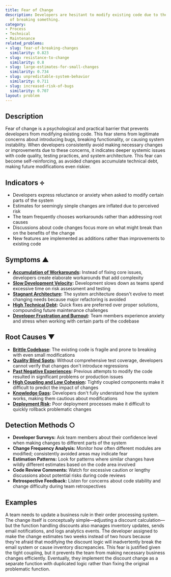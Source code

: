 ```yaml
---
title: Fear of Change
description: Developers are hesitant to modify existing code due to the high risk
  of breaking something.
category:
- Process
- Technical
- Maintenance
related_problems:
- slug: fear-of-breaking-changes
  similarity: 0.823
- slug: resistance-to-change
  similarity: 0.8
- slug: large-estimates-for-small-changes
  similarity: 0.734
- slug: unpredictable-system-behavior
  similarity: 0.711
- slug: increased-risk-of-bugs
  similarity: 0.707
layout: problem
---
```


## Description

Fear of change is a psychological and practical barrier that prevents developers from modifying existing code. This fear stems from legitimate concerns about introducing bugs, breaking functionality, or causing system instability. When developers consistently avoid making necessary changes or improvements due to these concerns, it indicates deeper systemic issues with code quality, testing practices, and system architecture. This fear can become self-reinforcing, as avoided changes accumulate technical debt, making future modifications even riskier.

## Indicators ⟡
- Developers express reluctance or anxiety when asked to modify certain parts of the system
- Estimates for seemingly simple changes are inflated due to perceived risk
- The team frequently chooses workarounds rather than addressing root causes
- Discussions about code changes focus more on what might break than on the benefits of the change
- New features are implemented as additions rather than improvements to existing code

## Symptoms ▲
- **[Accumulation of Workarounds](accumulation-of-workarounds.md):** Instead of fixing core issues, developers create elaborate workarounds that add complexity
- **[Slow Development Velocity](slow-development-velocity.md):** Development slows down as teams spend excessive time on risk assessment and testing
- **[Stagnant Architecture](stagnant-architecture.md):** The system architecture doesn't evolve to meet changing needs because major refactoring is avoided
- **[High Technical Debt](high-technical-debt.md):** Quick fixes are preferred over proper solutions, compounding future maintenance challenges
- **[Developer Frustration and Burnout](developer-frustration-and-burnout.md):** Team members experience anxiety and stress when working with certain parts of the codebase

## Root Causes ▼
- **[Brittle Codebase](brittle-codebase.md):** The existing code is fragile and prone to breaking with even small modifications
- **[Quality Blind Spots](quality-blind-spots.md):** Without comprehensive test coverage, developers cannot verify that changes don't introduce regressions
- **[Past Negative Experiences](past-negative-experiences.md):** Previous attempts to modify the code resulted in significant problems or production issues
- **[High Coupling and Low Cohesion](high-coupling-low-cohesion.md):** Tightly coupled components make it difficult to predict the impact of changes
- **[Knowledge Gaps](knowledge-gaps.md):** Developers don't fully understand how the system works, making them cautious about modifications
- **[Deployment Risk](deployment-risk.md):** Poor deployment processes make it difficult to quickly rollback problematic changes

## Detection Methods ○
- **Developer Surveys:** Ask team members about their confidence level when making changes to different parts of the system
- **Change Frequency Analysis:** Monitor how often different modules are modified; consistently avoided areas may indicate fear
- **Estimation Patterns:** Look for patterns where similar changes have wildly different estimates based on the code area involved
- **Code Review Comments:** Watch for excessive caution or lengthy discussions about potential risks during code reviews
- **Retrospective Feedback:** Listen for concerns about code stability and change difficulty during team retrospectives

## Examples

A team needs to update a business rule in their order processing system. The change itself is conceptually simple—adjusting a discount calculation—but the function handling discounts also manages inventory updates, sends email notifications, and logs analytics events. The developer assigned to make the change estimates two weeks instead of two hours because they're afraid that modifying the discount logic will inadvertently break the email system or cause inventory discrepancies. This fear is justified given the tight coupling, but it prevents the team from making necessary business changes efficiently. Eventually, they implement the discount change as a separate function with duplicated logic rather than fixing the original problematic function.